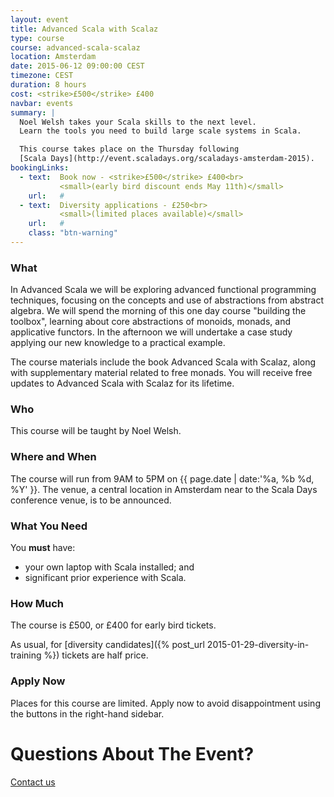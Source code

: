 ```yaml
---
layout: event
title: Advanced Scala with Scalaz
type: course
course: advanced-scala-scalaz
location: Amsterdam
date: 2015-06-12 09:00:00 CEST
timezone: CEST
duration: 8 hours
cost: <strike>£500</strike> £400
navbar: events
summary: |
  Noel Welsh takes your Scala skills to the next level.
  Learn the tools you need to build large scale systems in Scala.

  This course takes place on the Thursday following
  [Scala Days](http://event.scaladays.org/scaladays-amsterdam-2015).
bookingLinks:
  - text:  Book now - <strike>£500</strike> £400<br>
           <small>(early bird discount ends May 11th)</small>
    url:   #
  - text:  Diversity applications - £250<br>
           <small>(limited places available)</small>
    url:   #
    class: "btn-warning"
---
```


### What

In Advanced Scala we will be exploring advanced functional programming techniques,
focusing on the concepts and use of abstractions from abstract algebra.
We will spend the morning of this one day course "building the toolbox",
learning about core abstractions of monoids, monads, and applicative functors.
In the afternoon we will undertake a case study
applying our new knowledge to a practical example.

The course materials include the book Advanced Scala with Scalaz,
along with supplementary material related to free monads.
You will receive free updates to Advanced Scala with Scalaz for its lifetime.

### Who

This course will be taught by Noel Welsh.

### Where and When

The course will run from 9AM to 5PM on {{ page.date | date:'%a, %b %d, %Y' }}.
The venue, a central location in Amsterdam near to the Scala Days conference venue,
is to be announced.

### What You Need

You **must** have:

- your own laptop with Scala installed; and
- significant prior experience with Scala.

### How Much

The course is £500, or £400 for early bird tickets.

As usual, for [diversity candidates]({% post_url 2015-01-29-diversity-in-training %}) tickets are half price.

### Apply Now

Places for this course are limited.
Apply now to avoid disappointment using the buttons in the right-hand sidebar.

# Questions About The Event?

[Contact us <span class="icon-uio-echelon-right"></span>](/contact)
